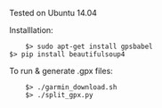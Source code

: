 Tested on Ubuntu 14.04

Installlation:
  
        $> sudo apt-get install gpsbabel
	$> pip install beautifulsoup4


To run & generate .gpx files:

        $> ./garmin_download.sh
        $> ./split_gpx.py

